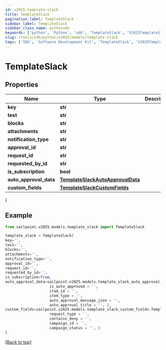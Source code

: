 ```yaml
---
id: v2025-template-slack
title: TemplateSlack
pagination_label: TemplateSlack
sidebar_label: TemplateSlack
sidebar_class_name: pythonsdk
keywords: ['python', 'Python', 'sdk', 'TemplateSlack', 'V2025TemplateSlack']
slug: /tools/sdk/python/v2025/models/template-slack
tags: ['SDK', 'Software Development Kit', 'TemplateSlack', 'V2025TemplateSlack']
---
```


# TemplateSlack

## Properties

| Name | Type | Description | Notes |
| --- | --- | --- | --- |
| **key** | **str** |  | [optional] |
| **text** | **str** |  | [optional] |
| **blocks** | **str** |  | [optional] |
| **attachments** | **str** |  | [optional] |
| **notification_type** | **str** |  | [optional] |
| **approval_id** | **str** |  | [optional] |
| **request_id** | **str** |  | [optional] |
| **requested_by_id** | **str** |  | [optional] |
| **is_subscription** | **bool** |  | [optional] |
| **auto_approval_data** | [**TemplateSlackAutoApprovalData**](template-slack-auto-approval-data) |  | [optional] |
| **custom_fields** | [**TemplateSlackCustomFields**](template-slack-custom-fields) |  | [optional] |

}

## Example

```python
from sailpoint.v2025.models.template_slack import TemplateSlack

template_slack = TemplateSlack(
key='',
text='',
blocks='',
attachments='',
notification_type='',
approval_id='',
request_id='',
requested_by_id='',
is_subscription=True,
auto_approval_data=sailpoint.v2025.models.template_slack_auto_approval_data.TemplateSlack_autoApprovalData(
                    is_auto_approved = '',
                    item_id = '',
                    item_type = '',
                    auto_approval_message_json = '',
                    auto_approval_title = '', ),
custom_fields=sailpoint.v2025.models.template_slack_custom_fields.TemplateSlack_customFields(
                    request_type = '',
                    contains_deny = '',
                    campaign_id = '',
                    campaign_status = '', )
)

```

[[Back to top]](#)

